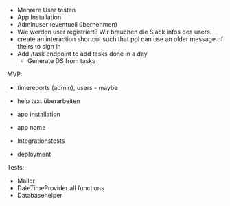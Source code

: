 * Mehrere User testen
* App Installation
* Adminuser (eventuell übernehmen)
* Wie werden user registriert? Wir brauchen die Slack infos des users.
* create an interaction shortcut such that ppl can use an older message of theirs to sign in
* Add /task endpoint to add tasks done in a day
    * Generate DS from tasks
    
MVP:
* timereports (admin), users - maybe
* help text überarbeiten
* app installation
* app name

* Integrationstests
* deployment
    
Tests:
* Mailer
* DateTimeProvider all functions
* Databasehelper
